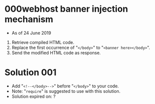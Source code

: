 # 000webhost banner injection mechanism
* As of 24 June 2019
1. Retrieve compiled HTML code.
2. Replace the first occurrence of "```</body>```" to "```<banner here></body>```".
3. Send the modified HTML code as response.

# Solution 001
* Add "```<!--</body>-->```" before "```</body>```" to your code.
* Note: "```require```" is suggested to use with this solution.
* Solution expired on: ?

